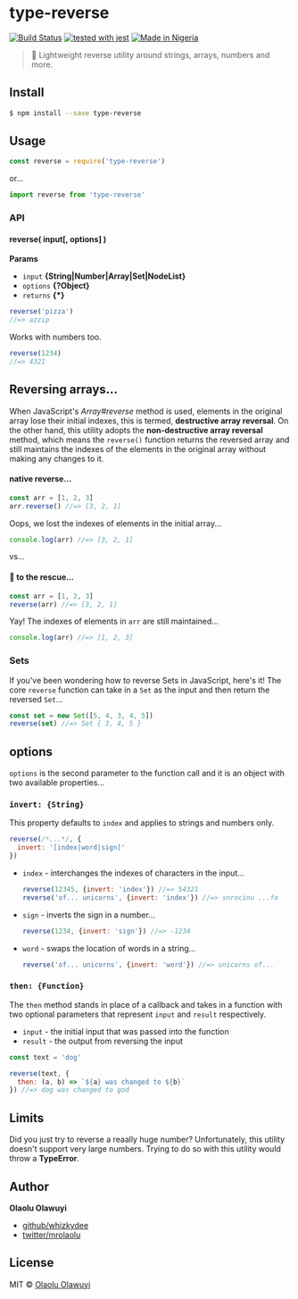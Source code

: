 # type-reverse

[![Build Status](https://api.travis-ci.com/whizkydee/type-reverse.svg?token=zXdJsUqADmau83i9KNqF&branch=master)](https://travis-ci.org/whizkydee/type-reverse) [![tested with jest](https://img.shields.io/badge/tested_with-jest-99424f.svg)](https://github.com/facebook/jest) [![Made in Nigeria](https://img.shields.io/badge/made%20in-nigeria-008751.svg)](https://github.com/acekyd/made-in-nigeria)

>🦄 Lightweight reverse utility around strings, arrays, numbers and more.



## Install

```sh
$ npm install --save type-reverse
```


## Usage

```js
const reverse = require('type-reverse')
```

or...

```js
import reverse from 'type-reverse'
```

### API

#### reverse( input[, options] )

**Params**

* `input` **{String|Number|Array|Set|NodeList}**
* `options` **{?Object}**
* `returns` **{*}**

```js
reverse('pizza')
//=> azzip
```

Works with numbers too.

```js
reverse(1234)
//=> 4321
```

## Reversing arrays...

When JavaScript's *Array#reverse* method is used, elements in the original array lose their initial indexes, this is termed, **destructive array reversal**. On the other hand, this utility adopts the **non-destructive array reversal** method, which means the `reverse()` function returns the reversed array and still maintains the indexes of the elements in the original array without making any changes to it.

#### native reverse...

```js
const arr = [1, 2, 3]
arr.reverse() //=> [3, 2, 1]
```

Oops, we lost the indexes of elements in the initial array...
```js
console.log(arr) //=> [3, 2, 1]
```

vs...

#### 🦄 to the rescue...

```js
const arr = [1, 2, 3]
reverse(arr) //=> [3, 2, 1]
```

Yay! The indexes of elements in `arr` are still maintained...
```js
console.log(arr) //=> [1, 2, 3]
```

### Sets

If you've been wondering how to reverse Sets in JavaScript, here's it! The core `reverse` function can take in a `Set` as the input and then return the reversed `Set`...

```js
const set = new Set([5, 4, 3, 4, 5])
reverse(set) //=> Set { 3, 4, 5 }
```

## options

`options` is the second parameter to the function call and it is an object with two available properties...

### `invert: {String}`

This property defaults to `index` and applies to strings and numbers only.

```js
reverse(/*...*/, {
  invert: '[index|word|sign]'
})
```

* `index` - interchanges the indexes of characters in the input...
  ```js
  reverse(12345, {invert: 'index'}) //=> 54321
  reverse('of... unicorns', {invert: 'index'}) //=> snrocinu ...fo
  ```

* `sign` - inverts the sign in a number...
  ```js
  reverse(1234, {invert: 'sign'}) //=> -1234
  ```

* `word` - swaps the location of words in a string...
  ```js
  reverse('of... unicorns', {invert: 'word'}) //=> unicorns of...
  ```


### `then: {Function}`

The `then` method stands in place of a callback and takes in a function with two optional parameters that represent `input` and `result` respectively.

* `input` - the initial input that was passed into the function
* `result` - the output from reversing the input

```js
const text = 'dog'

reverse(text, {
  then: (a, b) => `${a} was changed to ${b}`
}) //=> dog was changed to god
```

## Limits

Did you just try to reverse a reaally huge number? Unfortunately, this utility doesn't support very large numbers. Trying to do so with this utility would throw a **TypeError**.



## Author

**Olaolu Olawuyi**

* [github/whizkydee](https://github.com/whizkydee)
* [twitter/mrolaolu](https://twitter.com/mrolaolu)

## License

MIT © [Olaolu Olawuyi](http://github.com/whizkydee)
